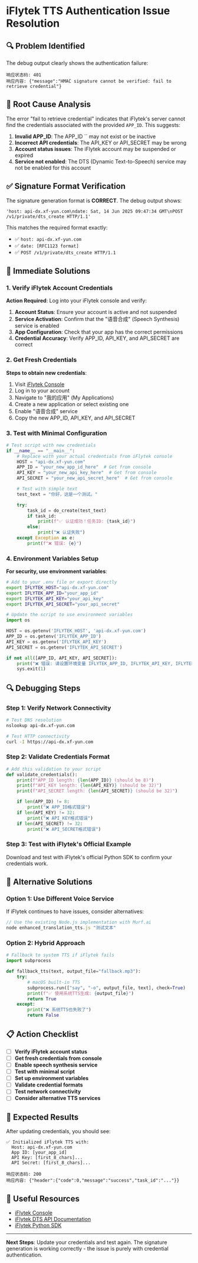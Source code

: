 # iFlytek TTS Authentication Issue Resolution

## 🔍 Problem Identified

The debug output clearly shows the authentication failure:
```
响应状态码: 401
响应内容: {"message":"HMAC signature cannot be verified: fail to retrieve credential"}
```

## 🎯 Root Cause Analysis

The error "fail to retrieve credential" indicates that iFlytek's server cannot find the credentials associated with the provided `APP_ID`. This suggests:

1. **Invalid APP_ID**: The APP_ID `` may not exist or be inactive
2. **Incorrect API credentials**: The API_KEY or API_SECRET may be wrong
3. **Account status issues**: The iFlytek account may be suspended or expired
4. **Service not enabled**: The DTS (Dynamic Text-to-Speech) service may not be enabled for this account

## ✅ Signature Format Verification

The signature generation format is **CORRECT**. The debug output shows:
```
'host: api-dx.xf-yun.com\ndate: Sat, 14 Jun 2025 09:47:34 GMT\nPOST /v1/private/dts_create HTTP/1.1'
```

This matches the required format exactly:
- ✅ `host: api-dx.xf-yun.com`
- ✅ `date: [RFC1123 format]`
- ✅ `POST /v1/private/dts_create HTTP/1.1`

## 🔧 Immediate Solutions

### 1. Verify iFlytek Account Credentials

**Action Required**: Log into your iFlytek console and verify:

1. **Account Status**: Ensure your account is active and not suspended
2. **Service Activation**: Confirm that the "语音合成" (Speech Synthesis) service is enabled
3. **App Configuration**: Check that your app has the correct permissions
4. **Credential Accuracy**: Verify APP_ID, API_KEY, and API_SECRET are correct

### 2. Get Fresh Credentials

**Steps to obtain new credentials**:

1. Visit [iFlytek Console](https://console.xfyun.cn/)
2. Log in to your account
3. Navigate to "我的应用" (My Applications)
4. Create a new application or select existing one
5. Enable "语音合成" service
6. Copy the new APP_ID, API_KEY, and API_SECRET

### 3. Test with Minimal Configuration

```python
# Test script with new credentials
if __name__ == "__main__":
    # Replace with your actual credentials from iFlytek console
    HOST = "api-dx.xf-yun.com"
    APP_ID = "your_new_app_id_here"  # Get from console
    API_KEY = "your_new_api_key_here"  # Get from console
    API_SECRET = "your_new_api_secret_here"  # Get from console

    # Test with simple text
    test_text = "你好，这是一个测试。"

    try:
        task_id = do_create(test_text)
        if task_id:
            print(f"✅ 认证成功！任务ID: {task_id}")
        else:
            print("❌ 认证失败")
    except Exception as e:
        print(f"❌ 错误: {e}")
```

### 4. Environment Variables Setup

**For security, use environment variables**:

```bash
# Add to your .env file or export directly
export IFLYTEK_HOST="api-dx.xf-yun.com"
export IFLYTEK_APP_ID="your_app_id"
export IFLYTEK_API_KEY="your_api_key"
export IFLYTEK_API_SECRET="your_api_secret"
```

```python
# Update the script to use environment variables
import os

HOST = os.getenv('IFLYTEK_HOST', 'api-dx.xf-yun.com')
APP_ID = os.getenv('IFLYTEK_APP_ID')
API_KEY = os.getenv('IFLYTEK_API_KEY')
API_SECRET = os.getenv('IFLYTEK_API_SECRET')

if not all([APP_ID, API_KEY, API_SECRET]):
    print("❌ 错误: 请设置环境变量 IFLYTEK_APP_ID, IFLYTEK_API_KEY, IFLYTEK_API_SECRET")
    sys.exit(1)
```

## 🔍 Debugging Steps

### Step 1: Verify Network Connectivity
```bash
# Test DNS resolution
nslookup api-dx.xf-yun.com

# Test HTTP connectivity
curl -I https://api-dx.xf-yun.com
```

### Step 2: Validate Credentials Format
```python
# Add this validation to your script
def validate_credentials():
    print(f"APP_ID length: {len(APP_ID)} (should be 8)")
    print(f"API_KEY length: {len(API_KEY)} (should be 32)")
    print(f"API_SECRET length: {len(API_SECRET)} (should be 32)")

    if len(APP_ID) != 8:
        print("❌ APP_ID格式错误")
    if len(API_KEY) != 32:
        print("❌ API_KEY格式错误")
    if len(API_SECRET) != 32:
        print("❌ API_SECRET格式错误")
```

### Step 3: Test with iFlytek's Official Example

Download and test with iFlytek's official Python SDK to confirm your credentials work.

## 🚀 Alternative Solutions

### Option 1: Use Different Voice Service

If iFlytek continues to have issues, consider alternatives:

```javascript
// Use the existing Node.js implementation with Murf.ai
node enhanced_translation_tts.js "测试文本"
```

### Option 2: Hybrid Approach

```python
# Fallback to system TTS if iFlytek fails
import subprocess

def fallback_tts(text, output_file="fallback.mp3"):
    try:
        # macOS built-in TTS
        subprocess.run(["say", "-o", output_file, text], check=True)
        print(f"✅ 使用系统TTS生成: {output_file}")
        return True
    except:
        print("❌ 系统TTS也失败了")
        return False
```

## 📋 Action Checklist

- [ ] **Verify iFlytek account status**
- [ ] **Get fresh credentials from console**
- [ ] **Enable speech synthesis service**
- [ ] **Test with minimal script**
- [ ] **Set up environment variables**
- [ ] **Validate credential formats**
- [ ] **Test network connectivity**
- [ ] **Consider alternative TTS services**

## 🎯 Expected Results

After updating credentials, you should see:
```
✅ Initialized iFlytek TTS with:
  Host: api-dx.xf-yun.com
  App ID: [your_app_id]
  API Key: [first_8_chars]...
  API Secret: [first_8_chars]...

响应状态码: 200
响应内容: {"header":{"code":0,"message":"success","task_id":"..."}}
```

## 🔗 Useful Resources

- [iFlytek Console](https://console.xfyun.cn/)
- [iFlytek DTS API Documentation](https://aidocs.xfyun.cn/docs/dts/)
- [iFlytek Python SDK](https://github.com/iFLYTEK-OP/websdk-python)

---

**Next Steps**: Update your credentials and test again. The signature generation is working correctly - the issue is purely with credential authentication.